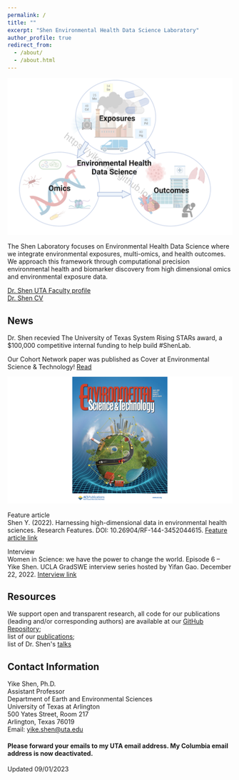 ```yaml
---
permalink: /
title: ""
excerpt: "Shen Environmental Health Data Science Laboratory"
author_profile: true
redirect_from: 
  - /about/
  - /about.html
---
```



![](Theme_watermark.png)


The Shen Laboratory focuses on Environmental Health Data Science where we integrate environmental exposures, multi-omics, and health outcomes. We approach this framework through computational precision environmental health and biomarker discovery from high dimensional omics and environmental exposure data.

[Dr. Shen UTA Faculty profile](https://www.uta.edu/academics/faculty/profile?username=sheny4)\
[Dr. Shen CV](https://github.com/YikeShen/Shen-Yike_CV/blob/master/CV_Shen%2CYike_09012023.pdf)

## News

Dr. Shen recevied The University of Texas System Rising STARs award, a $100,000 competitive internal funding to help build #ShenLab. 

Our Cohort Network paper was published as Cover at Environmental Science & Technology! [Read](https://pubs.acs.org/doi/abs/10.1021/acs.est.2c08174)

![Cover](estcover.png)

Feature article\
Shen Y. (2022). Harnessing high-dimensional data in environmental health sciences. Research Features. DOI: 10.26904/RF-144-3452044615. [Feature article link](https://researchfeatures.com/wp-content/uploads/2022/11/Yike-Shen.pdf)

Interview\
Women in Science: we have the power to change the world. Episode 6 – Yike Shen. UCLA GradSWE interview series hosted by Yifan Gao. December 22, 2022. [Interview link](https://www.youtube.com/watch?v=W0Nmf7P1KAM&ab_channel=GradSWEUCLA)


## Resources
We support open and transparent research, all code for our publications (leading and/or corresponding authors) are available at our [GitHub Repository](https://github.com/YikeShen?tab=repositories); \
list of our [publications](https://scholar.google.com/citations?hl=en&user=hLvLhVcAAAAJ&view_op=list_works&sortby=pubdate);\
list of Dr. Shen's [talks](https://yikeshen.github.io//talks/)


## Contact Information
Yike Shen, Ph.D. \
Assistant Professor \
Department of Earth and Environmental Sciences \
University of Texas at Arlington \
500 Yates Street, Room 217 \
Arlington, Texas 76019\
Email: [yike.shen@uta.edu](yike.shen@uta.edu)

#### Please forward your emails to my UTA email address. My Columbia email address is now deactivated. 
Updated 09/01/2023

